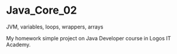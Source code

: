 # Java_Core_02
JVM, variables, loops, wrappers, arrays

My homework simple project on Java Developer course in Logos IT Academy.

